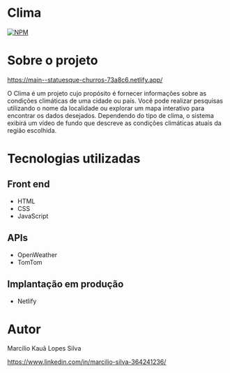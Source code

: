 # Clima 
[![NPM](https://img.shields.io/npm/l/react)](https://github.com/MarcilioKaua/Clima/blob/main/LICENSE) 

# Sobre o projeto

https://main--statuesque-churros-73a8c6.netlify.app/

O Clima é um projeto cujo propósito é fornecer informações sobre as condições climáticas de uma cidade ou país. 
Você pode realizar pesquisas utilizando o nome da localidade ou explorar um mapa interativo para encontrar os dados desejados. 
Dependendo do tipo de clima, o sistema exibirá um vídeo de fundo que descreve as condições climáticas atuais da região escolhida.

# Tecnologias utilizadas
## Front end
- HTML
- CSS
- JavaScript

## APIs
- OpenWeather
- TomTom
  
## Implantação em produção
- Netlify

# Autor

Marcilio Kauã Lopes Silva

https://www.linkedin.com/in/marcilio-silva-364241236/
